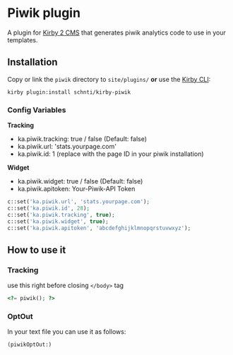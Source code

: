 # Piwik plugin

A plugin for [Kirby 2 CMS](http://getkirby.com) that generates piwik analytics code to use in your templates.

## Installation

Copy or link the `piwik` directory to `site/plugins/` **or** use the [Kirby CLI](https://github.com/getkirby/cli):

```
kirby plugin:install schnti/kirby-piwik
```

### Config Variables

**Tracking**
* ka.piwik.tracking: true / false (Default: false)
* ka.piwik.url: 'stats.yourpage.com'
* ka.piwik.id: 1 (replace with the page ID in your piwik installation)

**Widget**
* ka.piwik.widget: true / false (Default: false)
* ka.piwik.apitoken: Your-Piwik-API Token

```php
c::set('ka.piwik.url', 'stats.yourpage.com');
c::set('ka.piwik.id', 28);
c::set('ka.piwik.tracking', true);
c::set('ka.piwik.widget', true);
c::set('ka.piwik.apitoken', 'abcdefghijklmnopqrstuvwxyz');
```

## How to use it

### Tracking

use this right before closing `</body>` tag

```php
<?= piwik(); ?>
```

### OptOut

In your text file you can use it as follows:

```
(piwikOptOut:)
```